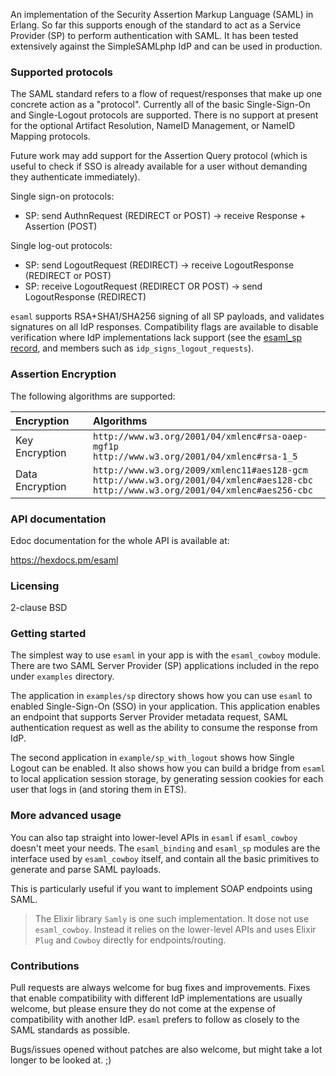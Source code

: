An implementation of the Security Assertion Markup Language (SAML) in Erlang. So far this supports enough of the standard to act as a Service Provider (SP) to perform authentication with SAML. It has been tested extensively against the SimpleSAMLphp IdP and can be used in production.

### Supported protocols

The SAML standard refers to a flow of request/responses that make up one concrete action as a "protocol". Currently all of the basic Single-Sign-On and Single-Logout protocols are supported. There is no support at present for the optional Artifact Resolution, NameID Management, or NameID Mapping protocols.

Future work may add support for the Assertion Query protocol (which is useful to check if SSO is already available for a user without demanding they authenticate immediately).

Single sign-on protocols:

 * SP: send AuthnRequest (REDIRECT or POST) -> receive Response + Assertion (POST)

Single log-out protocols:

 * SP: send LogoutRequest (REDIRECT) -> receive LogoutResponse (REDIRECT or POST)
 * SP: receive LogoutRequest (REDIRECT OR POST) -> send LogoutResponse (REDIRECT)

`esaml` supports RSA+SHA1/SHA256 signing of all SP payloads, and validates signatures on all IdP responses. Compatibility flags are available to disable verification where IdP implementations lack support (see the [esaml_sp record](http://arekinath.github.io/esaml/esaml.html#type-sp), and members such as `idp_signs_logout_requests`).

### Assertion Encryption

The following algorithms are supported:

| Encryption | Algorithms |
|:---------- |:---------- |
| Key Encryption | `http://www.w3.org/2001/04/xmlenc#rsa-oaep-mgf1p`<br/>`http://www.w3.org/2001/04/xmlenc#rsa-1_5` |
| Data Encryption | `http://www.w3.org/2009/xmlenc11#aes128-gcm`<br/>`http://www.w3.org/2001/04/xmlenc#aes128-cbc`<br/>`http://www.w3.org/2001/04/xmlenc#aes256-cbc` |

### API documentation

Edoc documentation for the whole API is available at:

https://hexdocs.pm/esaml

### Licensing

2-clause BSD

### Getting started

The simplest way to use `esaml` in your app is with the `esaml_cowboy` module. There are two SAML Server Provider (SP) applications included in the repo under `examples` directory.

The application in `examples/sp` directory shows how you can use `esaml` to enabled Single-Sign-On (SSO) in your application. This application enables an endpoint that supports Server Provider metadata request, SAML authentication request as well as the ability to consume the response from IdP.

The second application in `example/sp_with_logout` shows how Single Logout can be enabled. It also shows how you can build a bridge from `esaml` to local application session storage, by generating session cookies for each user that logs in (and storing them in ETS).

### More advanced usage

You can also tap straight into lower-level APIs in `esaml` if `esaml_cowboy` doesn't meet your needs. The `esaml_binding` and `esaml_sp` modules are the interface used by `esaml_cowboy` itself, and contain all the basic primitives to generate and parse SAML payloads.

This is particularly useful if you want to implement SOAP endpoints using SAML.

> The Elixir library `Samly` is one such implementation. It dose not use `esaml_cowboy`. Instead it relies on the lower-level APIs and uses Elixir `Plug` and `Cowboy` directly for endpoints/routing.

### Contributions

Pull requests are always welcome for bug fixes and improvements. Fixes that enable compatibility with different IdP implementations are usually welcome, but please ensure they do not come at the expense of compatibility with another IdP. `esaml` prefers to follow as closely to the SAML standards as possible.

Bugs/issues opened without patches are also welcome, but might take a lot longer to be looked at. ;)
